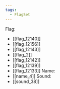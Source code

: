 ```yaml
---
tags:
  - FlagSet
---
```

Flag:
- [[flag_12140]]
- [[flag_12156]]
- [[flag_12143]]
- [[flag_2]]
- [[flag_12142]]
- [[flag_12139]]
- [[flag_12133]]
Name:
- [[name_4]]
Sound:
- [[sound_38]]
